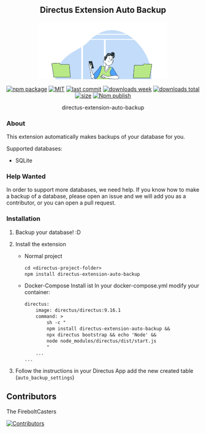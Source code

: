 <h2 align="center">
    Directus Extension Auto Backup
</h2>
<p align="center">
    <img src="https://raw.githubusercontent.com/FireboltCasters/directus-extension-auto-backup/master/assets/copy-small.gif" alt="backup" style="height:150px;"/>
</p>

<p align="center">
  <a href="https://badge.fury.io/js/directus-extension-auto-backup.svg"><img src="https://badge.fury.io/js/directus-extension-auto-backup.svg" alt="npm package" /></a>
  <a href="https://img.shields.io/github/license/FireboltCasters/directus-extension-auto-backup"><img src="https://img.shields.io/github/license/FireboltCasters/directus-extension-auto-backup" alt="MIT" /></a>
  <a href="https://img.shields.io/github/last-commit/FireboltCasters/directus-extension-auto-backup?logo=git"><img src="https://img.shields.io/github/last-commit/FireboltCasters/directus-extension-auto-backup?logo=git" alt="last commit" /></a>
  <a href="https://www.npmjs.com/package/directus-extension-auto-backup"><img src="https://img.shields.io/npm/dm/directus-extension-auto-backup.svg" alt="downloads week" /></a>
  <a href="https://www.npmjs.com/package/directus-extension-auto-backup"><img src="https://img.shields.io/npm/dt/directus-extension-auto-backup.svg" alt="downloads total" /></a>
  <a href="https://github.com/FireboltCasters/directus-extension-auto-backup"><img src="https://shields.io/github/languages/code-size/FireboltCasters/directus-extension-auto-backup" alt="size" /></a>
  <a href="https://github.com/FireboltCasters/directus-extension-auto-backup/actions/workflows/npmPublish.yml"><img src="https://github.com/FireboltCasters/directus-extension-auto-backup/actions/workflows/npmPublish.yml/badge.svg" alt="Npm publish" /></a>
</p>

<p align="center">
    directus-extension-auto-backup
</p>

### About

This extension automatically makes backups of your database for you.

Supported databases:
- SQLite

### Help Wanted

In order to support more databases, we need help. If you know how to make a backup of a database, please open an issue and we will add you as a contributor, or you can open a pull request.


### Installation

1. Backup your database! :D
2. Install the extension
    - Normal project
        ```
        cd <directus-project-folder>
        npm install directus-extension-auto-backup
        ```
   - Docker-Compose
        Install ist 
        In your docker-compose.yml modify your container:
        ```
        directus:
            image: directus/directus:9.16.1
            command: >
                sh -c "
                npm install directus-extension-auto-backup && 
                npx directus bootstrap && echo 'Node' && 
                node node_modules/directus/dist/start.js
                "
            ...
        ...
        ```
        
3. Follow the instructions in your Directus App add the new created table (`auto_backup_settings`)


## Contributors

The FireboltCasters

<a href="https://github.com/FireboltCasters/directus-extension-auto-backup"><img src="https://contrib.rocks/image?repo=FireboltCasters/directus-extension-auto-backup" alt="Contributors" /></a>
